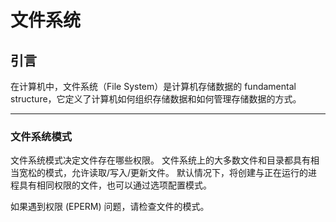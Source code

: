 # 文件系统

## 引言

在计算机中，文件系统（File System）是计算机存储数据的 fundamental structure，它定义了计算机如何组织存储数据和如何管理存储数据的方式。

---

### 文件系统模式

文件系统模式决定文件存在哪些权限。
文件系统上的大多数文件和目录都具有相当宽松的模式，允许读取/写入/更新文件。
默认情况下，将创建与正在运行的进程具有相同权限的文件，也可以通过选项配置模式。

如果遇到权限 (EPERM) 问题，请检查文件的模式。
